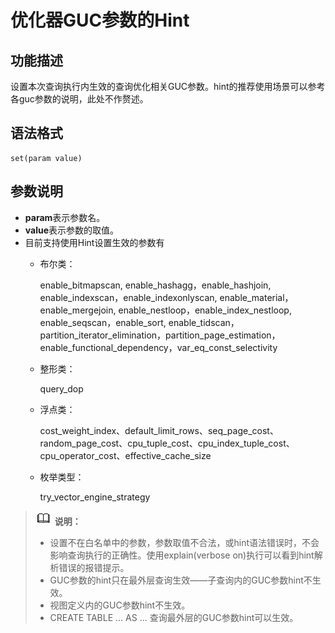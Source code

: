 # 优化器GUC参数的Hint

## 功能描述<a name="section290819468377"></a>

设置本次查询执行内生效的查询优化相关GUC参数。hint的推荐使用场景可以参考各guc参数的说明，此处不作赘述。

## 语法格式<a name="section530131664410"></a>

```
set(param value)
```

## 参数说明<a name="section41303128143838"></a>

-   **param**表示参数名。
-   **value**表示参数的取值。
-   目前支持使用Hint设置生效的参数有
    -   布尔类：

        enable\_bitmapscan, enable\_hashagg，enable\_hashjoin, enable\_indexscan，enable\_indexonlyscan, enable\_material，enable\_mergejoin, enable\_nestloop，enable\_index\_nestloop, enable\_seqscan，enable\_sort, enable\_tidscan，partition\_iterator\_elimination，partition\_page\_estimation，enable\_functional\_dependency，var\_eq\_const\_selectivity

    -   整形类：

        query\_dop

    -   浮点类：

        cost\_weight\_index、default\_limit\_rows、seq\_page\_cost、random\_page\_cost、cpu\_tuple\_cost、cpu\_index\_tuple\_cost、cpu\_operator\_cost、effective\_cache\_size

    -   枚举类型：

        try_vector_engine_strategy



>![](public_sys-resources/icon-note.png) **说明：**
>-   设置不在白名单中的参数，参数取值不合法，或hint语法错误时，不会影响查询执行的正确性。使用explain\(verbose on\)执行可以看到hint解析错误的报错提示。
>-   GUC参数的hint只在最外层查询生效——子查询内的GUC参数hint不生效。
>-   视图定义内的GUC参数hint不生效。
>-   CREATE TABLE ... AS ... 查询最外层的GUC参数hint可以生效。
